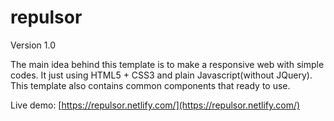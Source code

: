 # repulsor
Version 1.0

The main idea behind this template is to make a responsive web with simple codes. It just using  HTML5 + CSS3 and plain Javascript(without JQuery). This template also contains common components that ready to use.

Live demo:
[https://repulsor.netlify.com/](https://repulsor.netlify.com/)
